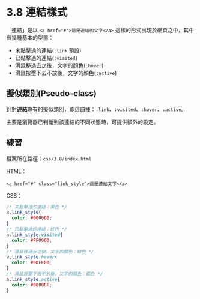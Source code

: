 # 3.8 連結樣式

「連結」是以 `<a href="#">這是連結的文字</a>` 這樣的形式出現於網頁之中，其中有幾種基本的型態：

* 未點擊過的連結\(`:link` 預設\)
* 已點擊過的連結\(`:visited`\)
* 滑鼠移過去之後，文字的顏色\(`:hover`\)
* 滑鼠按壓下去不放後，文字的顏色\(`:active`\)

## 擬似類別\(Pseudo-class\)

針對**連結**專有的擬似類別，即這四種：`:link`、`:visited`、`:hover`、`:active`。

主要是瀏覽器已判斷到該連結的不同狀態時，可提供額外的設定。

## 練習

檔案所在路徑：`css/3.8/index.html`

HTML：

```markup
<a href="#" class="link_style">這是連結文字</a>
```

CSS：

```css
/* 未點擊過的連結：黑色 */
a.link_style{
  color: #000000;
}
/* 已點擊過的連結：紅色 */
a.link_style:visited{
  color: #FF0000;
}
/* 滑鼠移過去之後，文字的顏色：綠色 */
a.link_style:hover{
  color: #00FF00;
}
/* 滑鼠按壓下去不放後，文字的顏色：藍色 */
a.link_style:active{
  color: #0000FF;
}
```

